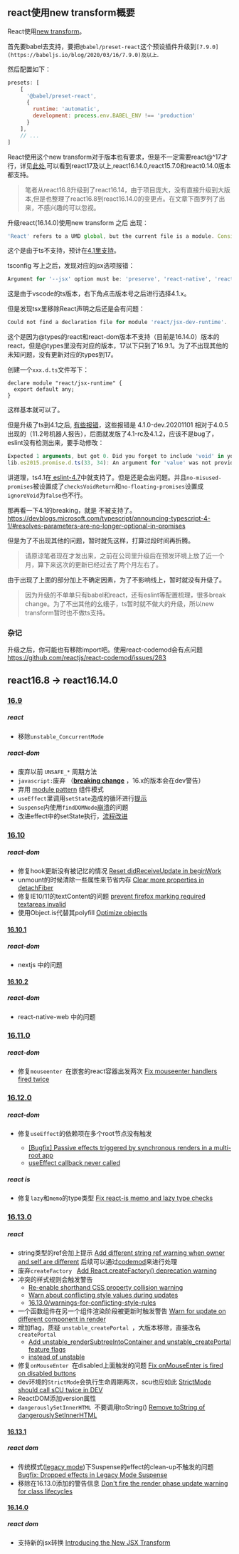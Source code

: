 ## react使用new transform概要

React使用[new transform](https://github.com/reactjs/rfcs/blob/createlement-rfc/text/0000-create-element-changes.md#detailed-design)。

首先要babel去支持，要把`@babel/preset-react`这个预设插件升级到`[7.9.0](https://babeljs.io/blog/2020/03/16/7.9.0)及以上`.

然后配置如下：

```js
presets: [
    [
      '@babel/preset-react',
      {
        runtime: 'automatic',
        development: process.env.BABEL_ENV !== 'production'
      }
    ],
    // ...
]
```

React使用这个new transform对于版本也有要求，但是不一定需要react@^17才行，详见[此处](https://reactjs.org/blog/2020/09/22/introducing-the-new-jsx-transform.html#how-to-upgrade-to-the-new-jsx-transform),可以看到react17及以上,react16.14.0,react15.7.0和react0.14.0版本都支持。

> 笔者从react16.8升级到了react16.14，由于项目庞大，没有直接升级到大版本,但是也整理了react16.8到react16.14.0的变更点。在文章下面罗列了出来，不感兴趣的可以忽视。

升级react(16.14.0)使用new transform 之后 出现：

```js
'React' refers to a UMD global, but the current file is a module. Consider adding an import instead.
```

这个是由于ts不支持，预计在[4.1里支持](https://devblogs.microsoft.com/typescript/announcing-typescript-4-1-beta/#jsx-factories)。

tsconfig 写上之后，发现对应的jsx选项报错：

```js
Argument for '--jsx' option must be: 'preserve', 'react-native', 'react'.
```

这是由于vscode的ts版本，右下角点击版本号之后进行选择4.1.x。

但是发现tsx里移除React声明之后还是会有问题：

```js
Could not find a declaration file for module 'react/jsx-dev-runtime'. '/Users/username/workspace/project/node_modules/react/jsx-dev-runtime.js' implicitly has an 'any' type.
```

这个是因为@types的react和react-dom版本不支持（目前是16.14.0）版本的react，但是@types里没有对应的版本，17以下只到了16.9.1。为了不出现其他的未知问题，没有更新对应的types到17。

创建一个`xxx.d.ts`文件写下：

```tsx
declare module "react/jsx-runtime" {
  export default any;
}
```

这样基本就可以了。



但是升级了ts到4.1之后, [有些报错](https://github.com/microsoft/TypeScript/issues/41359)，这些报错是 4.1.0-dev.20201101 相对于4.0.5 出现的（11.2号机器人报告），后面就发版了4.1-rc及4.1.2，应该不是bug了，eslint没有检测出来，要手动修改：

```js
Expected 1 arguments, but got 0. Did you forget to include 'void' in your type argument to 'Promise'?ts(2794)
lib.es2015.promise.d.ts(33, 34): An argument for 'value' was not provided.
```

讲道理，ts4.1在[ eslint-4.7](https://github.com/typescript-eslint/typescript-eslint/releases/tag/v4.7.0)中就支持了。但是还是会出问题。并且`no-misused-promises`被设置成了`checksVoidReturn`和`no-floating-promises`设置成`ignoreVoid`为`false`也不行。

那再看一下4.1的breaking，就是 不被支持了。https://devblogs.microsoft.com/typescript/announcing-typescript-4-1/#resolves-parameters-are-no-longer-optional-in-promises

但是为了不出现其他的问题，暂时就先这样，打算过段时间再折腾。

>  请原谅笔者现在才发出来，之前在公司里升级后在预发环境上放了近一个月，算下来这次的更新已经过去了两个月左右了。

由于出现了上面的部分加上不确定因素，为了不影响线上，暂时就没有升级了。

> 因为升级的不单单只有babel和react，还有eslint等配置梳理，很多break change。为了不出其他的幺蛾子，ts暂时就不做大的升级，所以new transform暂时也不做ts支持。



### 杂记

升级之后，你可能也有移除import吧。使用react-codemod会有点问题 https://github.com/reactjs/react-codemod/issues/283



## react16.8 -> react16.14.0

### [16.9](https://github.com/facebook/react/releases/tag/v16.9.0)

##### react

- 移除`unstable_ConcurrentMode `

##### react-dom

- 废弃以前 `UNSAFE_*` 周期方法 
- `javascript:`废弃 （**[breaking change](https://github.com/facebook/react/pull/15047)** ，16.x的版本会在dev警告）
- 弃用 [module pattern](https://github.com/reactjs/rfcs/blob/createlement-rfc/text/0000-create-element-changes.md#deprecate-module-pattern-components) 组件模式
- `useEffect`里调用`setState`造成的循环进行[提示](https://github.com/facebook/react/pull/15180)
- `Suspense`内使用`findDOMNode`[崩溃](https://github.com/facebook/react/pull/15312)的问题
- 改进effect中的setState执行，[流程改进](https://github.com/facebook/react/pull/15650)

### [16.10](https://github.com/facebook/react/releases/tag/v16.10.0)

##### react-dom

- 修复hook更新没有被记忆的情况 [Reset didReceiveUpdate in beginWork](https://github.com/facebook/react/pull/16359)
- unmount的时候清除一些属性来节省内存 [Clear more properties in detachFiber](https://github.com/facebook/react/pull/16807)
- 修复IE10/11的textContent的问题 [prevent firefox marking required textareas invalid](https://github.com/facebook/react/pull/16578)
- 使用Object.is代替其polyfill [Optimize objectIs](https://github.com/facebook/react/pull/16212)

#### [16.10.1](https://github.com/facebook/react/releases/tag/v16.10.1)

##### react-dom

- nextjs 中的问题

#### [16.10.2](https://github.com/facebook/react/releases/tag/v16.10.2)

##### react-dom

- react-native-web 中的问题

### [16.11.0](https://github.com/facebook/react/releases/tag/v16.11.0)

##### react-dom

- 修复`mouseenter `在嵌套的react容器出发两次 [Fix mouseenter handlers fired twice](https://github.com/facebook/react/pull/16928)

### [16.12.0](https://github.com/facebook/react/releases/tag/v16.12.0)

##### react-dom

- 修复`useEffect`的依赖项在多个root节点没有触发 

  - [[Bugfix] Passive effects triggered by synchronous renders in a multi-root app](https://github.com/facebook/react/pull/17347)
  - [useEffect callback never called](https://github.com/facebook/react/issues/17066)

##### react is

- 修复`lazy`和`memo`的type类型 [Fix react-is memo and lazy type checks](https://github.com/facebook/react/pull/17278)


### [16.13.0](https://github.com/facebook/react/releases/tag/v16.13.0)

##### react

- string类型的ref会加上提示 [Add different string ref warning when owner and self are different](https://github.com/facebook/react/pull/17864/files)  后续可以通过[codemod](https://github.com/reactjs/react-codemod)来进行处理
- 废弃`createFactory ` [Add React.createFactory() deprecation warning](https://github.com/facebook/react/pull/17878)
- 冲突的样式规则会触发警告
  - [Re-enable shorthand CSS property collision warning](https://github.com/facebook/react/pull/18002)
  - [Warn about conflicting style values during updates](https://github.com/facebook/react/pull/14181)
  - [16.13.0/warnings-for-conflicting-style-rules](https://reactjs.org/blog/2020/02/26/react-v16.13.0.html#warnings-for-conflicting-style-rules)
- 一个函数组件在另一个组件渲染阶段被更新时触发警告 [Warn for update on different component in render](https://github.com/facebook/react/pull/17099)
- 增加flag，质疑 `unstable_createPortal `，大版本移除，直接改名`createPortal `  
  - [Add unstable_renderSubtreeIntoContainer and unstable_createPortal feature flags](https://github.com/facebook/react/pull/17880)
  - [instead of unstable](https://zh-hant.reactjs.org/blog/2020/02/26/react-v16.13.0.html#deprecating-reactdomunstable_createportal-in-favor-of-reactdomcreateportal)
- 修复`onMouseEnter `在disabled上面触发的问题 [Fix onMouseEnter is fired on disabled buttons ](https://github.com/facebook/react/pull/17675/files)
- dev环境的`StrictMode`会执行生命周期两次，scu也应如此  [StrictMode should call sCU twice in DEV](https://github.com/facebook/react/pull/17942)
- ReactDOM添加version属性
- `dangerouslySetInnerHTML `不要调用toString() [Remove toString of dangerouslySetInnerHTML](https://github.com/facebook/react/pull/17773)

#### [16.13.1](https://github.com/facebook/react/releases/tag/v16.13.1)

##### react dom

- 传统模式([legacy mode](https://zh-hant.reactjs.org/docs/concurrent-mode-adoption.html#migration-step-blocking-mode))下Suspense的effect的clean-up不触发的问题 [Bugfix: Dropped effects in Legacy Mode Suspense](https://github.com/facebook/react/pull/18238)
- 移除在16.13.0添加的警告信息 [Don't fire the render phase update warning for class lifecycles](https://github.com/facebook/react/pull/18330)

#### [16.14.0](https://github.com/facebook/react/releases/tag/v16.14.0)

##### react dom

 - 支持新的jsx转换 [Introducing the New JSX Transform](https://reactjs.org/blog/2020/09/22/introducing-the-new-jsx-transform.html) 
